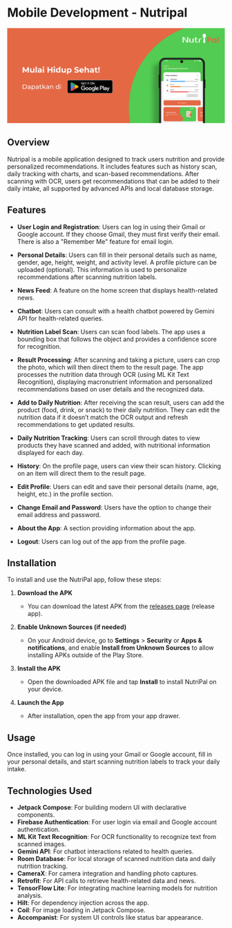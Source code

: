 # Mobile Development - Nutripal 

![image alt](https://github.com/NutriPal-Capstone-Project-Bangkit/NutriPal/blob/main/screenshot.png?raw=true)

## Overview

Nutripal is a mobile application designed to track users nutrition and provide personalized recommendations. It includes features such as history scan, daily tracking with charts, and scan-based recommendations.  After scanning with OCR, users get recommendations that can be added to their daily intake, all supported by advanced APIs and local database storage.

## Features 

- **User Login and Registration**: Users can log in using their Gmail or Google account. If they choose Gmail, they must first verify their email. There is also a "Remember Me" feature for email login.

- **Personal Details**: Users can fill in their personal details such as name, gender, age, height, weight, and activity level. A profile picture can be uploaded (optional). This information is used to personalize recommendations after scanning nutrition labels.

- **News Feed**: A feature on the home screen that displays health-related news.

- **Chatbot**: Users can consult with a health chatbot powered by Gemini API for health-related queries.

- **Nutrition Label Scan**: Users can scan food labels. The app uses a bounding box that follows the object and provides a confidence score for recognition.

- **Result Processing**: After scanning and taking a picture, users can crop the photo, which will then direct them to the result page. The app processes the nutrition data through OCR (using ML Kit Text Recognition), displaying macronutrient information and personalized recommendations based on user details and the recognized data.

- **Add to Daily Nutrition**: After receiving the scan result, users can add the product (food, drink, or snack) to their daily nutrition. They can edit the nutrition data if it doesn’t match the OCR output and refresh recommendations to get updated results.

- **Daily Nutrition Tracking**: Users can scroll through dates to view products they have scanned and added, with nutritional information displayed for each day.

- **History**: On the profile page, users can view their scan history. Clicking on an item will direct them to the result page.

- **Edit Profile**: Users can edit and save their personal details (name, age, height, etc.) in the profile section.

- **Change Email and Password**: Users have the option to change their email address and password.

- **About the App**: A section providing information about the app.

- **Logout**: Users can log out of the app from the profile page.

## Installation

To install and use the NutriPal app, follow these steps:

1. **Download the APK**
   - You can download the latest APK from the [releases page](https://github.com/your-repo/nutripal/releases) (release app).

2. **Enable Unknown Sources (if needed)**
   - On your Android device, go to **Settings** > **Security** or **Apps & notifications**, and enable **Install from Unknown Sources** to allow installing APKs outside of the Play Store.

3. **Install the APK**
   - Open the downloaded APK file and tap **Install** to install NutriPal on your device.

4. **Launch the App**
   - After installation, open the app from your app drawer.
  
## Usage

Once installed, you can log in using your Gmail or Google account, fill in your personal details, and start scanning nutrition labels to track your daily intake.

## Technologies Used

- **Jetpack Compose**: For building modern UI with declarative components.
- **Firebase Authentication**: For user login via email and Google account authentication.
- **ML Kit Text Recognition**: For OCR functionality to recognize text from scanned images.
- **Gemini API**: For chatbot interactions related to health queries.
- **Room Database**: For local storage of scanned nutrition data and daily nutrition tracking.
- **CameraX**: For camera integration and handling photo captures.
- **Retrofit**: For API calls to retrieve health-related data and news.
- **TensorFlow Lite**: For integrating machine learning models for nutrition analysis.
- **Hilt**: For dependency injection across the app.
- **Coil**: For image loading in Jetpack Compose.
- **Accompanist**: For system UI controls like status bar appearance.
